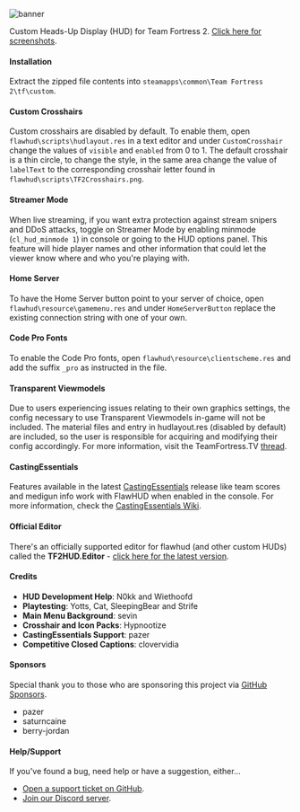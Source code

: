 ![banner][banner-link]

Custom Heads-Up Display (HUD) for Team Fortress 2. [Click here for screenshots][album-link].

#### Installation
Extract the zipped file contents into `steamapps\common\Team Fortress 2\tf\custom`.

#### Custom Crosshairs
Custom crosshairs are disabled by default. To enable them, open `flawhud\scripts\hudlayout.res` in a text editor and under `CustomCrosshair` change the values of `visible` and `enabled` from 0 to 1. The default crosshair is a thin circle, to change the style, in the same area change the value of `labelText` to the corresponding crosshair letter found in `flawhud\scripts\TF2Crosshairs.png`.

#### Streamer Mode
When live streaming, if you want extra protection against stream snipers and DDoS attacks, toggle on Streamer Mode by enabling minmode (`cl_hud_minmode 1`) in console or going to the HUD options panel. This feature will hide player names and other information that could let the viewer know where and who you're playing with.

#### Home Server
To have the Home Server button point to your server of choice, open `flawhud\resource\gamemenu.res` and under `HomeServerButton` replace the existing connection string with one of your own.

#### Code Pro Fonts
To enable the Code Pro fonts, open `flawhud\resource\clientscheme.res` and add the suffix `_pro` as instructed in the file.

#### Transparent Viewmodels
Due to users experiencing issues relating to their own graphics settings, the config necessary to use Transparent Viewmodels in-game will not be included. The material files and entry in hudlayout.res (disabled by default) are included, so the user is responsible for acquiring and modifying their config accordingly. For more information, visit the TeamFortress.TV [thread][tftv-link].

#### CastingEssentials
Features available in the latest [CastingEssentials][ce-release] release like team scores and medigun info work with FlawHUD when enabled in the console. For more information, check the [CastingEssentials Wiki][ce-wiki].

#### Official Editor
There's an officially supported editor for flawhud (and other custom HUDs) called the **TF2HUD.Editor** - [click here for the latest version][editor-link].

#### Credits
* **HUD Development Help**: N0kk and Wiethoofd
* **Playtesting**: Yotts, Cat, SleepingBear and Strife
* **Main Menu Background**: sevin
* **Crosshair and Icon Packs**: Hypnootize
* **CastingEssentials Support**: pazer
* **Competitive Closed Captions**: clovervidia

#### Sponsors
Special thank you to those who are sponsoring this project via [GitHub Sponsors][sponsors-link].
* pazer
* saturncaine
* berry-jordan

#### Help/Support
If you've found a bug, need help or have a suggestion, either...
* [Open a support ticket on GitHub][issues-link].
* [Join our Discord server][discord-link].

[banner-link]: https://i.imgur.com/u7nNNN9.png
[album-link]: https://imgur.com/a/0whDjXr
[tftv-link]: http://www.teamfortress.tv/21928/transparent-viewmodels-in-any-hud
[ce-release]: https://github.com/PazerOP/CastingEssentials/releases/latest
[ce-wiki]: https://github.com/PazerOP/CastingEssentials/wiki
[sponsors-link]: https://github.com/sponsors/CriticalFlaw
[editor-link]: https://github.com/CriticalFlaw/TF2HUD.Editor/releases/latest
[issues-link]: https://github.com/CriticalFlaw/FlawHUD/issues
[discord-link]: https://discord.gg/hTdtK9vBhE
